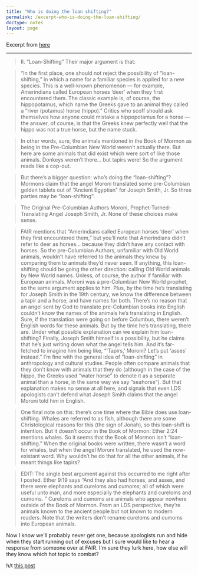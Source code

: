 ```yaml
---
title: "Who is doing the loan shifting?"
permalink: /excerpt-who-is-doing-the-loan-shifting/
doctype: notes
layout: page
---
```


Excerpt from [here](http://shamelesspopery.com/animals-in-the-book-of-mormon/)

---

>II. “Loan-Shifting”
Their major argument is that:

>“In the first place, one should not reject the possibility of “loan-shifting,” in which a name for a familiar species is applied for a new species. This is a well-known phenomenon — for example, Amerindians called European horses ‘deer’ when they first encountered them. The classic example is, of course, the hippopotamus, which name the Greeks gave to an animal they called a “river (potamus) horse (hippo).” Critics who scoff should ask themselves how anyone could mistake a hippopotamus for a horse — the answer, of course, is that the Greeks knew perfectly well that the hippo was not a true horse, but the name stuck.

>In other words, sure, the animals mentioned in the Book of Mormon as being in the Pre-Columbian New World weren’t actually there. But here are some animals that did exist which were sort of like those animals. Donkeys weren’t there… but tapirs were! So the argument reads like a cop-out.

>But there’s a bigger question: who’s doing the “loan-shifting”? Mormons claim that the angel Moroni translated some pre-Columbian golden tablets out of “Ancient Egyptian” for Joseph Smith, Jr. So three parties may be “loan-shifting”:

>The Original Pre-Columbian Authors
Moroni, Prophet-Turned-Translating Angel
Joseph Smith, Jr.
None of these choices make sense.

>FAIR mentions that “Amerindians called European horses ‘deer’ when they first encountered them,” but you’ll note that Amerindians didn’t refer to deer as horses… because they didn’t have any contact with horses. So the pre-Columbian Authors, unfamiliar with Old World animals, wouldn’t have referred to the animals they knew by comparing them to animals they’d never seen. If anything, this loan-shifting should be going the other direction: calling Old World animals by New World names. Unless, of course, the author if familiar with European animals.
Moroni was a pre-Columbian New World prophet, so the same argument applies to him. Plus, by the time he’s translating for Joseph Smith in the 19th century, we know the difference between a tapir and a horse, and have names for both. There’s no reason that an angel sent by God to translate pre-Columbian books into English couldn’t know the names of the animals he’s translating in English. Sure, if the translation were going on before Columbus, there weren’t English words for these animals. But by the time he’s translating, there are. Under what possible explanation can we explain him loan-shifting?
Finally, Joseph Smith himself is a possibility, but he claims that he’s just writing down what the angel tells him. And it’s far-fetched to imagine him being like, “‘Tapirs,’ Moroni? Let’s put ‘asses’ instead.”
I’m fine with the general idea of “loan-shifting” in anthropology and cultural studies. People often compare animals that they don’t know with animals that they do (although in the case of the hippo, the Greeks used “water horse” to denote it as a separate animal than a horse, in the same way we say “seahorse”). But that explanation makes no sense at all here, and signals that even LDS apologists can’t defend what Joseph Smith claims that the angel Moroni told him in English.

>One final note on this: there’s one time where the Bible does use loan-shifting. Whales are referred to as fish, although there are some Christological reasons for this (the sign of Jonah), so this loan-shift is intention. But it doesn’t occur in the Book of Mormon: Ether 2:24 mentions whales. So it seems that the Book of Mormon isn’t “loan-shifting.” When the original books were written, there wasn’t a word for whales, but when the angel Moroni translated, he used the now-existant word. Why wouldn’t he do that for all the other animals, if he meant things like tapirs?

>EDIT: The single best argument against this occurred to me right after I posted. Ether 9:19 says “And they also had horses, and asses, and there were elephants and cureloms and cumoms; all of which were useful unto man, and more especially the elephants and cureloms and cumoms. ” Cureloms and cumoms are animals who appear nowhere outside of the Book of Mormon. From an LDS perspective, they’re animals known to the ancient people but not known to modern readers. Note that the writers don’t rename cureloms and cumoms into European animals.

Now I know we'll probably never get one, because apologists run and hide when they start running out of excuses but I sure would like to hear a response from someone over at FAIR. I'm sure they lurk here, how else will they know which hot topic to combat?

h/t [this post](https://www.reddit.com/r/exmormon/comments/90bypq/the_best_response_to_fairs_loanshifting_proposal/)

